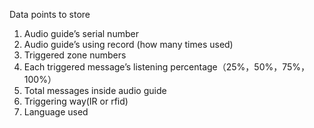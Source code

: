 Data points to store

1. Audio guide’s serial number
2. Audio guide’s using record (how many times used)
3. Triggered zone numbers
4. Each triggered message’s listening percentage（25%，50%，75%，100%）
5. Total messages inside audio guide
6. Triggering way(IR or rfid)
7. Language used
